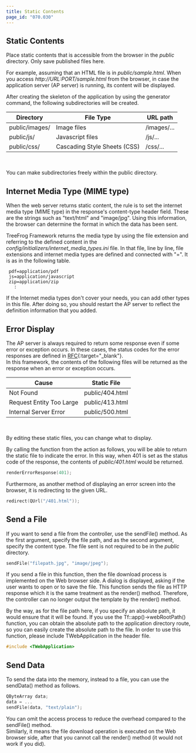 ```yaml
---
title: Static Contents
page_id: "070.030"
---
```


## Static Contents

Place static contents that is accessible from the browser in the *public* directory. Only save published files here.

For example, assuming that an HTML file is in *public/sample.html*. When you access *http://URL:PORT/sample.html* from the browser, in case the application server (AP server) is running, its content will be displayed.

After creating the skeleton of the application by using the generator command, the following subdirectories will be created.

<div class="table-div" markdown="1">

| Directory      | File Type                    | URL path    |
|----------------|------------------------------|-------------|
| public/images/ | Image files                  | /images/... |
| public/js/     | Javascript files             | /js/...     |
| public/css/    | Cascading Style Sheets (CSS) | /css/...    |

</div><br>

You can make subdirectories freely within the public directory.

## Internet Media Type (MIME type)

When the web server returns static content, the rule is to set the internet media type (MIME type) in the response's content-type header field. These are the strings such as "text/html" and "image/jpg". Using this information, the browser can determine the format in which the data has been sent.

TreeFrog Framework returns the media type by using the file extension and referring to the defined content in the *config/initializers/internet_media_types.ini* file. In that file, line by line, file extensions and internet media types are defined and connected with "=". It is as in the following table.

```
 pdf=application/pdf
 js=application/javascript
 zip=application/zip
   :
```

If the Internet media types don't cover your needs, you can add other types in this file. After doing so, you should restart the AP server to reflect the definition information that you added.

## Error Display

The AP server is always required to return some response even if some error or exception occurs. In these cases, the status codes for the error responses are defined in [RFC](http://www.ietf.org/rfc/rfc2616.txt){:target="_blank"}.<br>
In this framework, the contents of the following files will be returned as the response when an error or exception occurs.

<div class="table-div" markdown="1">

| Cause                    | Static File     |
|--------------------------|-----------------|
| Not Found                | public/404.html |
| Request Entity Too Large | public/413.html |
| Internal Server Error    | public/500.html |

</div><br>

By editing these static files, you can change what to display.

By calling the function from the action as follows, you will be able to return the static file to indicate the error. In this way, when 401 is set as the status code of the response, the contents of *public/401.html* would be returned.

```c++
renderErrorResponse(401);
```

Furthermore, as another method of displaying an error screen into the browser, it is redirecting to the given URL.

```c++
redirect(QUrl("/401.html"));
```

## Send a File

If you want to send a file from the controller, use the sendFile() method. As the first argument, specify the file path, and as the second argument, specify the content type. The file sent is not required to be in the *public* directory.

```c++
sendFile("filepath.jpg", "image/jpeg");
```

If you send a file in this function, then the file download process is implemented on the Web browser side. A dialog is displayed, asking if the user wants to open or to save the file. This function sends the file as HTTP response which it is the same treatment as the render() method. Therefore, the controller can no longer output the template by the render() method.

By the way, as for the file path here, if you specify an absolute path, it would ensure that it will be found. If you use the Tf::app()->webRootPath() function, you can obtain the absolute path to the application directory route, so you can easily create the absolute path to the file. In order to use this function, please include TWebApplication in the header file.

```c++
#include <TWebApplication>
```

## Send Data

To send the data into the memory, instead to a file, you can use the sendData() method as follows.

```c++
QByteArray data;
data = ...
sendFile(data, "text/plain");
```

You can omit the access process to reduce the overhead compared to the sendFile() method.<br>
Similarly, it means the file download operation is executed on the Web browser side, after that you cannot call the render() method (it would not work if you did).